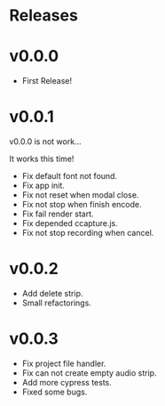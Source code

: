 # Releases

# v0.0.0
- First Release!

# v0.0.1
v0.0.0 is not work...

It works this time!

- Fix default font not found.
- Fix app init.
- Fix not reset when modal close.
- Fix not stop when finish encode.
- Fix fail render start.
- Fix depended ccapture.js.
- Fix not stop recording when cancel.

# v0.0.2
- Add delete strip.
- Small refactorings.

# v0.0.3
- Fix project file handler.
- Fix can not create empty audio strip.
- Add more cypress tests.
- Fixed some bugs.